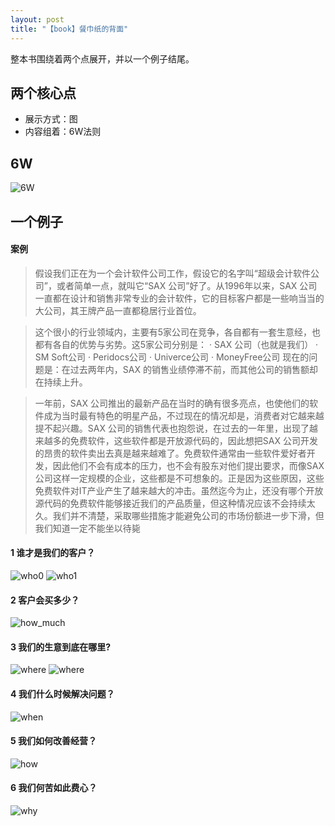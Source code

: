 ```yaml
---
layout: post
title: "【book】餐巾纸的背面"
---
```


整本书围绕着两个点展开，并以一个例子结尾。

## 两个核心点

* 展示方式：图
* 内容组着：6W法则

## 6W

![6W](../resource/餐巾纸的背面/6W.png)

## 一个例子

#### 案例


> 假设我们正在为一个会计软件公司工作，假设它的名字叫“超级会计软件公司”，或者简单一点，就叫它“SAX 公司”好了。从1996年以来，SAX 公司一直都在设计和销售非常专业的会计软件，它的目标客户都是一些响当当的大公司，其王牌产品一直都稳居行业首位。

> 这个很小的行业领域内，主要有5家公司在竞争，各自都有一套生意经，也都有各自的优势与劣势。这5家公司分别是：
· SAX 公司（也就是我们）
· SM Soft公司
· Peridocs公司
· Univerce公司
· MoneyFree公司
现在的问题是：在过去两年内，SAX 的销售业绩停滞不前，而其他公司的销售额却在持续上升。

> 一年前，SAX 公司推出的最新产品在当时的确有很多亮点，也使他们的软件成为当时最有特色的明星产品，不过现在的情况却是，消费者对它越来越提不起兴趣。SAX 公司的销售代表也抱怨说，在过去的一年里，出现了越来越多的免费软件，这些软件都是开放源代码的，因此想把SAX 公司开发的昂贵的软件卖出去真是越来越难了。免费软件通常由一些软件爱好者开发，因此他们不会有成本的压力，也不会有股东对他们提出要求，而像SAX 公司这样一定规模的企业，这些都是不可想象的。正是因为这些原因，这些免费软件对IT产业产生了越来越大的冲击。虽然迄今为止，还没有哪个开放源代码的免费软件能够接近我们的产品质量，但这种情况应该不会持续太久。我们并不清楚，采取哪些措施才能避免公司的市场份额进一步下滑，但我们知道一定不能坐以待毙

#### 1 谁才是我们的客户？

![who0](../resource/餐巾纸的背面/who0.png)
![who1](../resource/餐巾纸的背面/who1.png)

#### 2 客户会买多少？

![how_much](../resource/餐巾纸的背面/how_much.png)

#### 3 我们的生意到底在哪里?

![where](../resource/餐巾纸的背面/where0.png)
![where](../resource/餐巾纸的背面/where.png)

#### 4 我们什么时候解决问题？

![when](../resource/餐巾纸的背面/when.png)

#### 5 我们如何改善经营？

![how](../resource/餐巾纸的背面/how.png)

#### 6 我们何苦如此费心？

![why](../resource/餐巾纸的背面/why.png)
